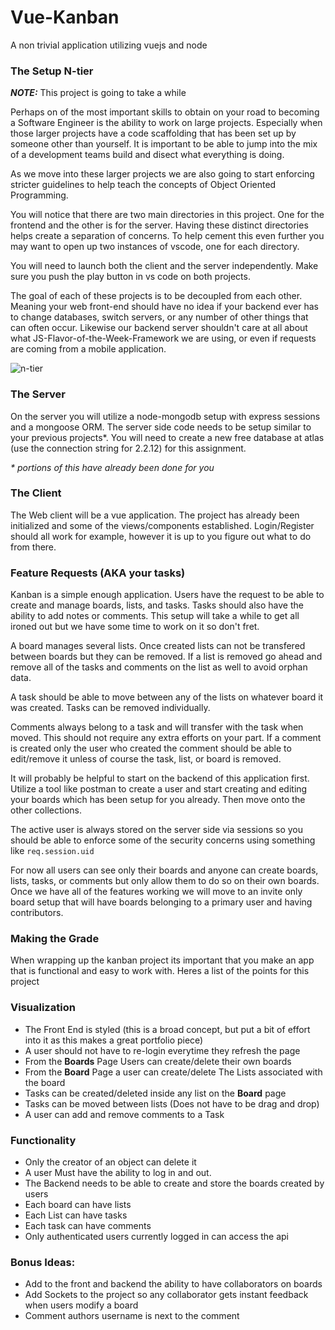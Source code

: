 # Vue-Kanban

A non trivial application utilizing vuejs and node


### The Setup N-tier

***NOTE:*** This project is going to take a while

Perhaps on of the most important skills to obtain on your road to becoming a Software Engineer is the ability to work on large projects. Especially when those larger projects have a code scaffolding that has been set up by someone other than yourself. It is important to be able to jump into the mix of a development teams build and disect what everything is doing. 

As we move into these larger projects we are also going to start enforcing stricter guidelines to help teach the concepts of Object Oriented Programming.

You will notice that there are two main directories in this project. One for the frontend and the other is for the server. Having these distinct directories helps create a separation of concerns. To help cement this even further you may want to open up two instances of vscode, one for each directory. 

You will need to launch both the client and the server independently. Make sure you push the play button in vs code on both projects.

The goal of each of these projects is to be decoupled from each other. Meaning your web front-end should have no idea if your backend ever has to change databases, switch servers, or any number of other things that can often occur. Likewise our backend server shouldn't care at all about what JS-Flavor-of-the-Week-Framework we are using, or even if requests are coming from a mobile application. 

![n-tier](http://www.amzi.com/articles/youbet_architecture.gif)


### The Server
On the server you will utilize a node-mongodb setup with express sessions and a mongoose ORM. The server side code needs to be setup similar to your previous projects*. You will need to create a new free database at atlas (use the connection string for 2.2.12) for this assignment. 

*\* portions of this have already been done for you*

### The Client
The Web client will be a vue application. The project has already been initialized and some of the views/components established. Login/Register should all work for example, however it is up to you figure out what to do from there.


### Feature Requests (AKA your tasks)

Kanban is a simple enough application. Users have the request to be able to create and manage boards, lists, and tasks. Tasks should also have the ability to add notes or comments. This setup will take a while to get all ironed out but we have some time to work on it so don't fret.

A board manages several lists. Once created lists can not be transfered between boards but they can be removed. If a list is removed go ahead and remove all of the tasks and comments on the list as well to avoid orphan data.

A task should be able to move between any of the lists on whatever board it was created. Tasks can be removed individually. 

Comments always belong to a task and will transfer with the task when moved. This should not require any extra efforts on your part. If a comment is created only the user who created the comment should be able to edit/remove it unless of course the task, list, or board is removed. 

It will probably be helpful to start on the backend of this application first. Utilize a tool like postman to create a user and start creating and editing your boards which has been setup for you already. Then move onto the other collections. 

The active user is always stored on the server side via sessions so you should be able to enforce some of the security concerns using something like `req.session.uid`

For now all users can see only their boards and anyone can create boards, lists, tasks, or comments but only allow them to do so on their own boards. Once  we have all of the features working we will move to an invite only board setup that will have boards belonging to a primary user and having contributors.

### Making the Grade

When wrapping up the kanban project its important that you make an app that is functional and easy to work with. Heres a list of the points for this project

### Visualization

- The Front End is styled (this is a broad concept, but put a bit of effort into it as this makes a great portfolio piece)
- A user should not have to re-login everytime they refresh the page
- From the **Boards** Page Users can create/delete their own boards
- From the **Board** Page a user can create/delete The Lists associated with the board
- Tasks can be created/deleted inside any list on the **Board** page
- Tasks can be moved between lists (Does not have to be drag and drop)
- A user can add and remove comments to a Task

### Functionality

- Only the creator of an object can delete it
- A user Must have the ability to log in and out.
- The Backend needs to be able to create and store the boards created by users
- Each board can have lists
- Each List can have tasks
- Each task can have comments
- Only authenticated users currently logged in can access the api

### Bonus Ideas:
- Add to the front and backend the ability to have collaborators on boards
- Add Sockets to the project so any collaborator gets instant feedback when users modify a board
- Comment authors username is next to the comment
